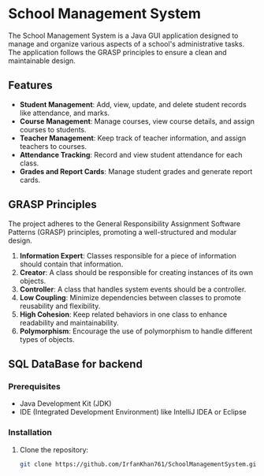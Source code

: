 # School Management System

The School Management System is a Java GUI application designed to manage and organize various aspects of a school's administrative tasks. The application follows the GRASP principles to ensure a clean and maintainable design.

## Features

- **Student Management**: Add, view, update, and delete student records like attendance, and marks.
- **Course Management**: Manage courses, view course details, and assign courses to students.
- **Teacher Management**: Keep track of teacher information, and assign teachers to courses.
- **Attendance Tracking**: Record and view student attendance for each class.
- **Grades and Report Cards**: Manage student grades and generate report cards.

## GRASP Principles

The project adheres to the General Responsibility Assignment Software Patterns (GRASP) principles, promoting a well-structured and modular design.

1. **Information Expert**: Classes responsible for a piece of information should contain that information.
2. **Creator**: A class should be responsible for creating instances of its own objects.
3. **Controller**: A class that handles system events should be a controller.
4. **Low Coupling**: Minimize dependencies between classes to promote reusability and flexibility.
5. **High Cohesion**: Keep related behaviors in one class to enhance readability and maintainability.
6. **Polymorphism**: Encourage the use of polymorphism to handle different types of objects.

## SQL DataBase for backend

### Prerequisites

- Java Development Kit (JDK)
- IDE (Integrated Development Environment) like IntelliJ IDEA or Eclipse

### Installation

1. Clone the repository:

   ```bash
   git clone https://github.com/IrfanKhan761/SchoolManagementSystem.git
